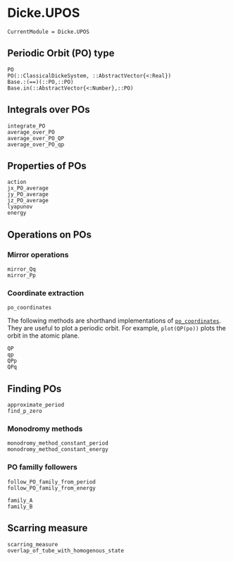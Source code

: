 # Dicke.UPOS
```@meta
CurrentModule = Dicke.UPOS
```
## Periodic Orbit (PO) type
```@docs 
PO
PO(::ClassicalDickeSystem, ::AbstractVector{<:Real})
Base.:(==)(::PO,::PO)
Base.in(::AbstractVector{<:Number},::PO)
```
## Integrals over POs
```@docs 
integrate_PO
average_over_PO
average_over_PO_QP
average_over_PO_qp
```

## Properties of POs
```@docs 
action
jx_PO_average
jy_PO_average
jz_PO_average
lyapunov
energy
```

## Operations on POs
### Mirror operations
```@docs 
mirror_Qq
mirror_Pp
```
### Coordinate extraction

```@docs 
po_coordinates
```
The following methods are shorthand implementations of [`po_coordinates`](@ref). They are useful to
plot a periodic orbit. For example,
`plot(QP(po))` plots the orbit in the 
atomic plane.

```@docs 
QP
qp
QPp
QPq
```

## Finding POs
```@docs 
approximate_period
find_p_zero
```

### Monodromy methods
```@docs 
monodromy_method_constant_period
monodromy_method_constant_energy
```

### PO familly followers
```@docs
follow_PO_family_from_period
follow_PO_family_from_energy

family_A
family_B
```
## Scarring measure
```@docs
scarring_measure
overlap_of_tube_with_homogenous_state
```
